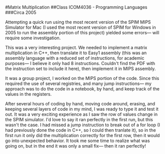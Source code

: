 #Matrix Multiplication
##Class ICOM4036 - Programming Languages
###Circa 2005

Attempting a quick run using the most recent version of the SPIM MIPS Simulator for Mac (I used the most recent version of SPIM for Windows in 2005 to run the assembly portion of this project) yielded some errors— will require some investigation.

This was a very interesting project. We needed to implement a matrix multiplication in C++, then translate it to Easy1 assembly (this was an assembly language with a reduced set of instructions, for academic purposes— I believe it only had 8 instructions. Couldn't find the PDF with the instruction set to include it here), then implement it in MIPS assembly.

It was a group project, I worked on the MIPS portion of the code. Since this required the use of several registries, and many jump instructions— my approach was to do the code in a notebook, by hand, and keep track of the values in the registers. 

After several hours of coding by hand, moving code around, erasing, and keeping several layers of code in my mind, I was ready to type it and test it out. It was a very exciting experience as I saw the row of values change in the SPIM simulator. I'd love to say it ran perfectly in the first run, but this wasn't the case. I had missed a jump instruction to break out of a for loop (I had previously done the code in C++, so I could then tranlate it), so in the first run it only did the multiplication correctly for the first row, then it would go into unexpected behavior. It took me some time to realize what was going on, but in the end it was only a small fix— then it ran perfectly! 